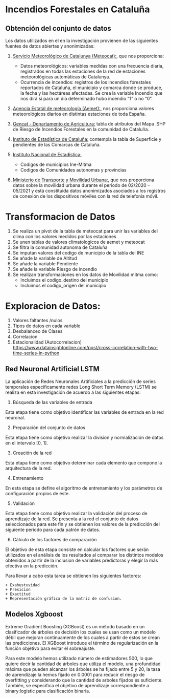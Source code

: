 # Incendios Forestales en Cataluña

## Obtención del conjunto de datos 
 
Los datos utilizados en el en la investigación provienen de las siguientes fuentes de datos abiertas y anonimizadas:

1.  [Servicio Meteorológico de Catalunya (Meteocat):](https://gitlab.com/Nathifer/incendios-forestales-en-cataluna/-/blob/main/EXTRACCION/METEOCAT/1.1_METEOCAT_carga.ipynb), que nos proporciona:
    + Datos meteorológicos: variables medidas con una frecuencia diaria, registrados en todas las estaciones de la red de estaciones meteorológicas automáticas de Catalunya.
    + Ocurrencia de incendios:  registros de los incendios forestales reportados de Cataluña, el municipio y comarca donde se produce, la fecha y las hectáreas afectadas. Se crea la variable Incendio que nos dirá si para un día determinado hubo incendio “1” o no “0”.

2.  [Agencia Estatal de meteorología (Aemet):](https://gitlab.com/Nathifer/incendios-forestales-en-cataluna/-/blob/main/EXTRACCION/AEMET/1.0_AEMET_carga.ipynb), nos proporciona valores meteorológicos diarios en distintas estaciones de toda España.
   
3.  [Gencat - Departamento de Agricultura:](https://gitlab.com/Nathifer/incendios-forestales-en-cataluna/-/blob/main/EXTRACCION/GENCAT/1.4_GENCAT_carga.ipynb) tabla de atributos del Mapa .SHP de Riesgo de Incendios Forestales en la comunidad de Cataluña.
   
4.  [Instituto de Estadística de Cataluña:](https://gitlab.com/Nathifer/incendios-forestales-en-cataluna/-/blob/main/EXTRACCION/IDESCAT/1.3_IDESCAT_carga.ipynb) contempla la tabla de Superficie y pendientes de las Comarcas de Cataluña.

5.  [Instituto Nacional de Estadística:](https://gitlab.com/Nathifer/incendios-forestales-en-cataluna/-/tree/main/EXTRACCION/INE)
    + Codigos de municipios Ine-Mitma 
    + Codigos de Comunidades autonomas y provincias

6.  [Ministerio de Transporte y Movilidad Urbana:](https://gitlab.com/Nathifer/incendios-forestales-en-cataluna/-/blob/main/EXTRACCION/MITMA/1.5_MITMA_Movilidad_carga.ipynb), que nos proporciona datos sobre la movilidad urbana durante el periodo de 02/2020 – 05/2021 y está constituida datos anonimizados asociados a los registros de conexión de los dispositivos móviles con la red de telefonía móvil.


# Transformacion de Datos
 1. Se realiza un pivot de la tabla de meteocat para unir las variables del clima con los valores medidos por las estaciones
 2. Se unen tablas de valores climatologicos de aemet y meteocat 
 3. Se filtra la comunidad autonoma de Cataluña
 4. Se imputan valores del codigo de municipio de la tabla del INE
 5. Se añade la variable de Altitud  
 6. Se añade la variable Pendiente 
 7. Se añade la variable Riesgo de incendio
 8. Se realizan transformaciones en los datos de Movilidad mitma como:
    + Incluimos el codigo_destino del municipio 
    + Incluimos el codigo_origen del municipio 


# Exploracion de Datos:

1. Valores faltantes /nulos
2. Tipos de datos en cada variable
3. Desbalanceo de Clases
4. Correlacion  
5. Estacionalidad (Autocorrelacion) https://www.datainsightonline.com/post/cross-correlation-with-two-time-series-in-python


## Red Neuronal Artificial  LSTM

La aplicación de Redes Neuronales Artificiales a la predicción de series temporales especificamente redes Long Short Term Memory (LSTM) se realiza en esta investigación de acuerdo a las siguientes etapas: 

1. Búsqueda de las variables de entrada

Esta etapa tiene como objetivo identificar las variables de entrada en la red neuronal.

2. Preparación del conjunto de datos

Esta etapa tiene como objetivo realizar la division y  normalización de datos en el intervalo [0, 1].

3. Creación de la red

Esta etapa tiene como objetivo determinar cada elemento que compone la arquitectura de la red. 

4. Entrenamiento

En esta etapa se define el algoritmo de entrenamiento y los parámetros de configuración propios de éste. 

5. Validación

Esta etapa tiene como objetivo realizar la validación del proceso de aprendizaje de la red. Se presenta a la red el conjunto de datos seleccionados para este fin y se obtienen los valores de la predicción del siguiente periodo para cada patrón de datos.

6. Cálculo de los factores de comparación

El objetivo de esta etapa consiste en calcular los factores que serán utilizados en el análisis de los resultados al comparar los distintos modelos  obtenidos a partir de la inclusion de variables predictoras y elegir la más efectiva en la predicción.

Para llevar a cabo esta tarea se obtienen los siguientes factores:

    + Exahustuvidad      
    + Presicion 
    + Exactitud
    + Representación gráfica de la matriz de confusion.
  

## Modelos Xgboost

Extreme Gradient Boosting (XGBoost) es un método basado en un clasificador de árboles de decisión los cuales se usan como un modelo débil que mejoran continuamente de los cuales a partir de estos se crean las predicciones. El XGBoost introduce el término de regularización en la función objetivo para evitar el sobreajuste.

Para este modelo hemos utilizado número de estimadores 500, lo que quiere decir la cantidad de árboles que utiliza el modelo,  una profundidad máxima que pueden alcanzar los árboles se ha fijado entre 5 y 20, la  tasa de aprendizaje la hemos fijado en 0.0001 para reducir el riesgo de overfitting y considerando que la cantidad de arboles fijados es suficiente. También, se especifica el objetivo de aprendizaje correspondiente a binary:logistic para clasificación binaria.
